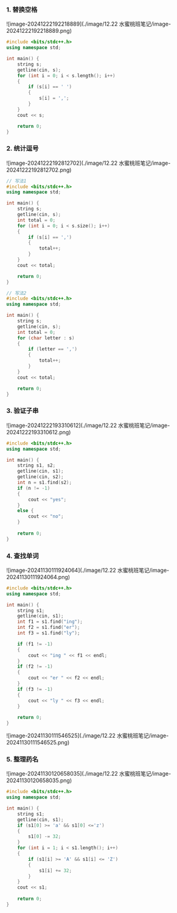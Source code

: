 ### 1. 替换空格

![image-20241222192218889](./image/12.22 水蜜桃班笔记/image-20241222192218889.png)

```C++
#include <bits/stdc++.h>
using namespace std;

int main() {
	string s;
	getline(cin, s);
	for (int i = 0; i < s.length(); i++)
	{
		if (s[i] == ' ')
		{
			s[i] = ',';
		}
	}
	cout << s;

	return 0;
}
```



### 2. 统计逗号

![image-20241222192812702](./image/12.22 水蜜桃班笔记/image-20241222192812702.png)

```C++
// 写法1
#include <bits/stdc++.h>
using namespace std;

int main() {
	string s;
	getline(cin, s);
	int total = 0;
	for (int i = 0; i < s.size(); i++)
	{
		if (s[i] == ',')
		{
			total++;
		}
	}
	cout << total;

	return 0;
}
```

```C++
// 写法2
#include <bits/stdc++.h>
using namespace std;

int main() {
	string s;
	getline(cin, s);
	int total = 0;
	for (char letter : s)
	{
		if (letter == ',')
		{
			total++;
		}
	}
	cout << total;

	return 0;
}
```



### 3. 验证子串

![image-20241222193310612](./image/12.22 水蜜桃班笔记/image-20241222193310612.png)

```C++
#include <bits/stdc++.h>
using namespace std;

int main() {
	string s1, s2;
	getline(cin, s1);
	getline(cin, s2);
	int n = s1.find(s2);
	if (n != -1)
	{
		cout << "yes";
	}
	else {
		cout << "no";
	}
	
	return 0;
}
```





### 4. 查找单词

![image-20241130111924064](./image/12.22 水蜜桃班笔记/image-20241130111924064.png)

```C++
#include <bits/stdc++.h>
using namespace std;

int main() {
	string s1;
	getline(cin, s1);
	int f1 = s1.find("ing");
	int f2 = s1.find("er");
	int f3 = s1.find("ly");

	if (f1 != -1)
	{
		cout << "ing " << f1 << endl;
	}
	if (f2 != -1)
	{
		cout << "er " << f2 << endl;
	}
	if (f3 != -1)
	{
		cout << "ly " << f3 << endl;
	}
	
	return 0;
}
```



![image-20241130111546525](./image/12.22 水蜜桃班笔记/image-20241130111546525.png)



### 5. 整理药名

![image-20241130120658035](./image/12.22 水蜜桃班笔记/image-20241130120658035.png)

```C++
#include <bits/stdc++.h>
using namespace std;

int main() {
	string s1;
	getline(cin, s1);
	if (s1[0] >= 'a' && s1[0] <='z')
	{
		s1[0] -= 32;
	}
	for (int i = 1; i < s1.length(); i++)
	{
		if (s1[i] >= 'A' && s1[i] <= 'Z')
		{
			s1[i] += 32;
		}
	}
	cout << s1;
	
	return 0;
}
```



